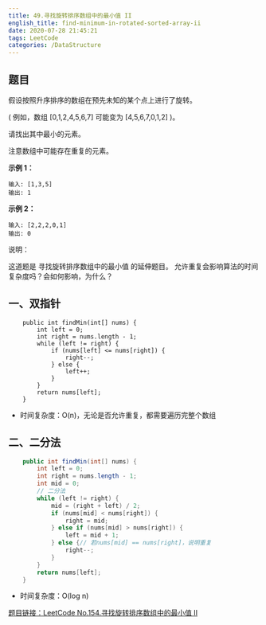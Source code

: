 ```yaml
---
title: 49.寻找旋转排序数组中的最小值 II
english_title: find-minimum-in-rotated-sorted-array-ii
date: 2020-07-28 21:45:21
tags: LeetCode
categories: /DataStructure
---
```


## 题目

假设按照升序排序的数组在预先未知的某个点上进行了旋转。

( 例如，数组 [0,1,2,4,5,6,7] 可能变为 [4,5,6,7,0,1,2] )。

请找出其中最小的元素。

注意数组中可能存在重复的元素。

**示例 1：**

```
输入: [1,3,5]
输出: 1
```

**示例 2：**

```
输入: [2,2,2,0,1]
输出: 0
```

说明：

这道题是 寻找旋转排序数组中的最小值 的延伸题目。
允许重复会影响算法的时间复杂度吗？会如何影响，为什么？

## 一、双指针

```
    public int findMin(int[] nums) {
        int left = 0;
        int right = nums.length - 1;
        while (left != right) {
            if (nums[left] <= nums[right]) {
                right--;
            } else {
                left++;
            }
        }
        return nums[left];
    }
```

* 时间复杂度：O(n)，无论是否允许重复，都需要遍历完整个数组

## 二、二分法

```java
    public int findMin(int[] nums) {
        int left = 0;
        int right = nums.length - 1;
        int mid = 0;
        // 二分法
        while (left != right) {
            mid = (right + left) / 2;
            if (nums[mid] < nums[right]) {
                right = mid;
            } else if (nums[mid] > nums[right]) {
                left = mid + 1;
            } else {// 若nums[mid] == nums[right]，说明重复
                right--;
            }
        }
        return nums[left];
    }
```

* 时间复杂度：O(log n)

[题目链接：LeetCode No.154.寻找旋转排序数组中的最小值 II](https://leetcode-cn.com/problems/find-minimum-in-rotated-sorted-array-ii/)